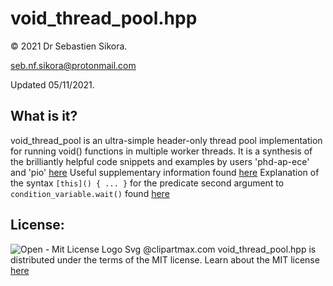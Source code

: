# void_thread_pool.hpp

© 2021 Dr Sebastien Sikora.

[seb.nf.sikora@protonmail.com](mailto:seb.nf.sikora@protonmail.com)

Updated 05/11/2021.

What is it?
-------------------------
void_thread_pool is an ultra-simple header-only thread pool implementation for running void() functions in multiple worker threads.
It is a synthesis of the brilliantly helpful code snippets and examples by users 'phd-ap-ece' and 'pio' [here](https://stackoverflow.com/questions/15752659/thread-pooling-in-c11)
Useful supplementary information found [here](https://stackoverflow.com/questions/10673585/start-thread-with-member-function)
Explanation of the syntax `[this]() { ... }` for the predicate second argument to `condition_variable.wait()` found [here](https://stackoverflow.com/questions/39565218/c-condition-variable-wait-for-predicate-in-my-class-stdthread-unresolved-o)

License:
-------------------------
![Open - Mit License Logo Svg @clipartmax.com](https://www.clipartmax.com/png/small/140-1401362_open-mit-license-logo-svg.png)
void_thread_pool.hpp is distributed under the terms of the MIT license.
Learn about the MIT license [here](https://choosealicense.com/licenses/mit/)
